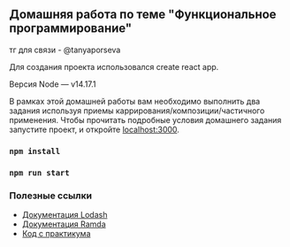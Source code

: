## Домашняя работа по теме "Функциональное программирование"

тг для связи - @tanyaporseva 

Для создания проекта использовался create react app.

Версия Node — v14.17.1

В рамках этой домашней работы вам необходимо выполнить два задания используя приемы каррирования/композиции/частичного применения.
Чтобы прочитать подробные условия домашнего задания запустите проект, и откройте [localhost:3000](http://localhost:3000/).

### `npm install`
### `npm run start`

### Полезные ссылки

- [Документация Lodash](https://lodash.com/docs/4.17.15)
- [Документация Ramda](https://ramdajs.com/docs/)
- [Код с практикума](https://github.com/MoonW1nd/fp-live-coding)
